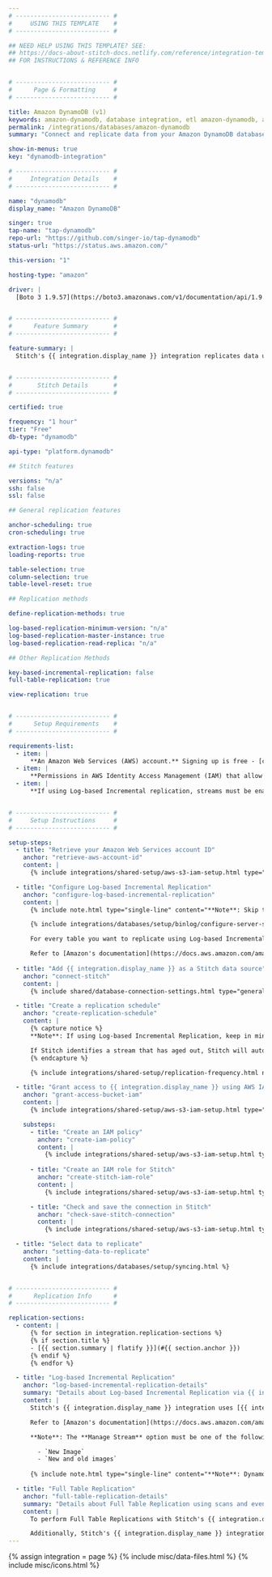 ```yaml
---
# -------------------------- #
#     USING THIS TEMPLATE    #
# -------------------------- #

## NEED HELP USING THIS TEMPLATE? SEE:
## https://docs-about-stitch-docs.netlify.com/reference/integration-templates/databases/
## FOR INSTRUCTIONS & REFERENCE INFO


# -------------------------- #
#      Page & Formatting     #
# -------------------------- #

title: Amazon DynamoDB (v1)
keywords: amazon-dynamodb, database integration, etl amazon-dynamodb, amazon-dynamodb etl
permalink: /integrations/databases/amazon-dynamodb
summary: "Connect and replicate data from your Amazon DynamoDB database using Stitch's Amazon DynamoDB integration."

show-in-menus: true
key: "dynamodb-integration"

# -------------------------- #
#     Integration Details    #
# -------------------------- #

name: "dynamodb"
display_name: "Amazon DynamoDB"

singer: true
tap-name: "tap-dynamodb"
repo-url: "https://github.com/singer-io/tap-dynamodb"
status-url: "https://status.aws.amazon.com/"

this-version: "1"

hosting-type: "amazon"

driver: |
  [Boto 3 1.9.57](https://boto3.amazonaws.com/v1/documentation/api/1.9.57/index.html){:target="new"}


# -------------------------- #
#      Feature Summary       #
# -------------------------- #

feature-summary: |
  Stitch's {{ integration.display_name }} integration replicates data using the {{ integration.driver | flatify | strip }}. [TODO]


# -------------------------- #
#       Stitch Details       #
# -------------------------- #

certified: true

frequency: "1 hour"
tier: "Free"
db-type: "dynamodb"

api-type: "platform.dynamodb"

## Stitch features

versions: "n/a"
ssh: false
ssl: false

## General replication features

anchor-scheduling: true
cron-scheduling: true

extraction-logs: true
loading-reports: true

table-selection: true
column-selection: true
table-level-reset: true

## Replication methods

define-replication-methods: true

log-based-replication-minimum-version: "n/a"
log-based-replication-master-instance: true
log-based-replication-read-replica: "n/a"

## Other Replication Methods

key-based-incremental-replication: false
full-table-replication: true

view-replication: true


# -------------------------- #
#      Setup Requirements    #
# -------------------------- #

requirements-list:
  - item: |
      **An Amazon Web Services (AWS) account.** Signing up is free - [click here](https://aws.amazon.com){:target="new"} or go to `https://aws.amazon.com` to create an account if you don't have one already.
  - item: |
      **Permissions in AWS Identity Access Management (IAM) that allow you to create policies, create roles, and attach policies to roles**. This is required to grant Stitch authorization to {{ integration.display_name }}.
  - item: |
      **If using Log-based Incremental replication, streams must be enabled in {{ integration.display_name }} for every table you want to replicate using this method.** Additionally, each stream must use the `New Image` or `New and Old Images` option in AWS. Refer to the [Replication](#log-based-incremental-replication-details) section for more info.


# -------------------------- #
#     Setup Instructions     #
# -------------------------- #

setup-steps:
  - title: "Retrieve your Amazon Web Services account ID"
    anchor: "retrieve-aws-account-id"
    content: |
      {% include integrations/shared-setup/aws-s3-iam-setup.html type="retrieve-account-id" %}

  - title: "Configure Log-based Incremental Replication"
    anchor: "configure-log-based-incremental-replication"
    content: |
      {% include note.html type="single-line" content="**Note**: Skip this step if you're not planning to use Log-based Incremental Replication. [Click to skip ahead](#connect-stitch)." %}

      {% include integrations/databases/setup/binlog/configure-server-settings-intro.html %}

      For every table you want to replicate using Log-based Incremental replication, you'll need to enable {{ integration.display_name }} streams. Each stream must use the `New Image` or `New and Old Images` option in AWS or replication will be unsuccessful.

      Refer to [Amazon's documentation](https://docs.aws.amazon.com/amazondynamodb/latest/developerguide/Streams.html#Streams.Enabling){:target="new"} for instructions on enabling and configuring streams.
      
  - title: "Add {{ integration.display_name }} as a Stitch data source"
    anchor: "connect-stitch"
    content: |
      {% include shared/database-connection-settings.html type="general" %}

  - title: "Create a replication schedule"
    anchor: "create-replication-schedule"
    content: |
      {% capture notice %}
      **Note**: If using Log-based Incremental Replication, keep in mind that Amazon purges {{ integration.display_name }} streams after 24 hours. To ensure you don't lose data, set the integration's Replication Frequency to an interval less than 24 hours. For example: 12 hours.

      If Stitch identifies a stream that has aged out, Stitch will automatically reset the table and queue a full re-replication.
      {% endcapture %}

      {% include integrations/shared-setup/replication-frequency.html notice=notice %}

  - title: "Grant access to {{ integration.display_name }} using AWS IAM"
    anchor: "grant-access-bucket-iam"
    content: |
      {% include integrations/shared-setup/aws-s3-iam-setup.html type="aws-iam-access-intro" %}

    substeps:
      - title: "Create an IAM policy"
        anchor: "create-iam-policy"
        content: |
          {% include integrations/shared-setup/aws-s3-iam-setup.html type="create-iam-policy" %}
          
      - title: "Create an IAM role for Stitch"
        anchor: "create-stitch-iam-role"
        content: |
          {% include integrations/shared-setup/aws-s3-iam-setup.html type="create-stitch-iam-role" %}

      - title: "Check and save the connection in Stitch"
        anchor: "check-save-stitch-connection"
        content: |
          {% include integrations/shared-setup/aws-s3-iam-setup.html type="check-and-save" %}

  - title: "Select data to replicate"
    anchor: "setting-data-to-replicate"
    content: |
      {% include integrations/databases/setup/syncing.html %}


# -------------------------- #
#      Replication Info      #
# -------------------------- #

replication-sections:
  - content: |
      {% for section in integration.replication-sections %}
      {% if section.title %}
      - [{{ section.summary | flatify }}](#{{ section.anchor }})
      {% endif %}
      {% endfor %}

  - title: "Log-based Incremental Replication"
    anchor: "log-based-incremental-replication-details"
    summary: "Details about Log-based Incremental Replication via {{ integration.display_name }} streams"
    content: |
      Stitch's {{ integration.display_name }} integration uses [{{ integration.display_name }} Streams](https://docs.aws.amazon.com/amazondynamodb/latest/developerguide/Streams.html){:target="new"} to perform Log-based Incremental Replication. To use Log-based Incremental Replication, streams must be enabled on every table in {{ integration.display_name }} you want to replicate using this Replication Method. 

      Refer to [Amazon's documentation](https://docs.aws.amazon.com/amazondynamodb/latest/developerguide/Streams.html#Streams.Enabling){:target="new"} for instructions on enabling streams for {{ integration.display_name }} tables.

      **Note**: The **Manage Stream** option must be one of the following, or replication will be unsuccessful:

        - `New Image`
        - `New and old images`
 
      {% include note.html type="single-line" content="**Note**: DynamoDB streams are purged after 24 hours. To ensure you don't lose data, set the integration's Replication Frequency to an interval less than 24 hours. For example: 12 hours. If Stitch identifies a stream that has aged out, Stitch will automatically reset the table and queue a full re-replication." %}

  - title: "Full Table Replication"
    anchor: "full-table-replication-details"
    summary: "Details about Full Table Replication using scans and eventually consistent reads"
    content: |
      To perform Full Table Replications with Stitch's {{ integration.display_name }} integration, Stitch uses scans to return data. A scan returns data by accessing all items within a table. As queries require you to specify the hash key (Primary Key), Stitch uses scans to simplify setup and replication. For more information about scans, click [here](https://docs.aws.amazon.com/amazondynamodb/latest/APIReference/API_Scan.html){:target="new"}.

      Additionally, Stitch's {{ integration.display_name }} integration only uses eventually consistent reads from your selected {{ integration.display_name }} tables. **Note**: This means that you will not see all of your recent data right away due to a delay from Amazon, but it will eventually catch up and return the latest records. For more information on {{ integration.display_name }} read consistency, refer to [Amazon's documentation](https://docs.aws.amazon.com/amazondynamodb/latest/developerguide/HowItWorks.ReadConsistency.html){:target="new"}.
---
```

{% assign integration = page %}
{% include misc/data-files.html %}
{% include misc/icons.html %}